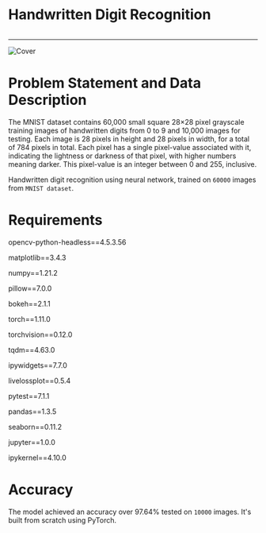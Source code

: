 # Handwritten Digit Recognition
######
---------------------------
![Cover](https://cdn-images-1.medium.com/max/800/1*jlxdirCP5Qre1pcoNC-7JQ.png)

# Problem Statement and Data Description
The MNIST dataset contains 60,000 small square 28×28 pixel grayscale training images of handwritten digits from 0 to 9 and 10,000 images for testing. Each image is 28 pixels in height and 28 pixels in width, for a total of 784 pixels in total. Each pixel has a single pixel-value associated with it, indicating the lightness or darkness of that pixel, with higher numbers meaning darker. This pixel-value is an integer between 0 and 255, inclusive.

Handwritten digit recognition using neural network, trained on `60000` images from `MNIST dataset`.

# Requirements
opencv-python-headless==4.5.3.56

matplotlib==3.4.3

numpy==1.21.2

pillow==7.0.0

bokeh==2.1.1

torch==1.11.0

torchvision==0.12.0

tqdm==4.63.0

ipywidgets==7.7.0

livelossplot==0.5.4

pytest==7.1.1

pandas==1.3.5

seaborn==0.11.2

jupyter==1.0.0

ipykernel==4.10.0

# Accuracy
The model achieved an accuracy over 97.64% tested on `10000` images. It's built from scratch using PyTorch.

